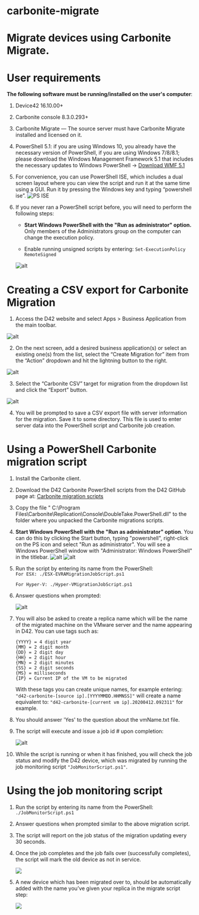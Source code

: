 carbonite-migrate
=================

# Migrate devices using Carbonite Migrate.
 
User requirements
=================

**The following software must be running/installed on the user's computer**:

1. Device42 16.10.00+

2. Carbonite console 8.3.0.293+

3. Carbonite Migrate — The source server must have Carbonite Migrate installed and licensed on it.

4. PowerShell 5.1: if you are using Windows 10, you already have the necessary
    version of PowerShell, if you are using Windows 7/8/8.1; please download the
    Windows Management Framework 5.1 that includes the necessary updates to
    Windows PowerShell -\> [Download WMF
    5.1](https://www.microsoft.com/en-us/download/details.aspx?id=54616)

5. For convenience, you can use PowerShell ISE, which includes a dual screen
    layout where you can view the script and run it at the same time using a
    GUI. Run it by pressing the Windows key and typing “powershell ise”.
    ![PS ISE](https://s3.amazonaws.com/device42/carbonite-migrate/uFcC013.png)

6.  If you never ran a PowerShell script before, you will need to perform the
    following steps:

    -   **Start Windows PowerShell with the "Run as administrator" option.** Only
        members of the Administrators group on the computer can change the
        execution policy.

    -   Enable running unsigned scripts by entering: `Set-ExecutionPolicy
        RemoteSigned`

    ![alt](https://s3.amazonaws.com/device42/carbonite-migrate/WqSTevh.png)

Creating a CSV export for Carbonite Migration
=============================================

1.  Access the D42 website and select Apps \> Business Application from the main
    toolbar.

![alt](https://s3.amazonaws.com/device42/carbonite-migrate/3lv9tKf.jpg)

2.  On the next screen, add a desired business application(s) or select an existing
    one(s) from the list, select the “Create Migration for” item from the “Action”
    dropdown and hit the lightning button to the right.

![alt](https://s3.amazonaws.com/device42/carbonite-migrate/Fr4uHmV.jpg)

3.  Select the “Carbonite CSV” target for migration from the dropdown list and
    click the “Export” button.

![alt](https://s3.amazonaws.com/device42/carbonite-migrate/mCa2TeG.jpg)

4.  You will be prompted to save a CSV export file with server information for
    the migration. Save it to some directory. This file is used to enter server
    data into the PowerShell script and Carbonite job creation. 

# Using a PowerShell Carbonite migration script

1.  Install the Carbonite client.

2.  Download the D42 Carbonite PowerShell scripts from the D42 GitHub page at:
    [Carbonite migration scripts](https://github.com/device42/carbonite-migrate)

3.  Copy the file " C:\\Program
    Files\\Carbonite\\Replication\\Console\\DoubleTake.PowerShell.dll" to the
    folder where you unpacked the Carbonite migrations scripts.

4.  **Start Windows PowerShell with the "Run as administrator" option**. You can do this by clicking the Start button, typing "powershell", right-click on the PS icon and select "Run as administrator". You will see a Windows PowerShell window with "Administrator: Windows PowerShell" in the titlebar.
![alt](https://s3.amazonaws.com/device42/carbonite-migrate/Code_ODM7dyRKI1.png)
![alt](https://s3.amazonaws.com/device42/carbonite-migrate/powershell_25ClvB9tSu.png)

5.  Run the script by entering its name from the PowerShell:    
    `For ESX: ./ESX-EVRAMigrationJobScript.ps1`

    `For Hyper-V: ./Hyper-VMigrationJobScript.ps1`

6.  Answer questions when prompted:

    ![alt](https://s3.amazonaws.com/device42/carbonite-migrate/fkFYfdU.png)

7.  You will also be asked to create a replica name which will be the name of
    the migrated machine on the VMware server and the name appearing in D42. You
    can use tags such as:

    ~~~~~~~~~~~~~~~~~~~~~~~~~~~~~~~~~~~~~~~~~~~~~~~~~~~~~~~~~~~~~~~~~~~~~~~~~~~~
    {YYYY} = 4 digit year  
    {MM} = 2 digit month  
    {DD} = 2 digit day  
    {HH} = 2 digit hour
    {MN} = 2 digit minutes
    {SS} = 2 digit seconds
    {MS} = milliseconds
    {IP} = Current IP of the VM to be migrated
    ~~~~~~~~~~~~~~~~~~~~~~~~~~~~~~~~~~~~~~~~~~~~~~~~~~~~~~~~~~~~~~~~~~~~~~~~~~~~

    With these tags you can create unique names, for example entering:
    `"d42-carbonite-[source ip].[YYYYMMDD.HHMNSS]"` will create a name
    equivalent to: `"d42-carbonite-[current vm ip].20200412.092311"` for
    example.

8.  You should answer 'Yes' to the question about the vmName.txt file.

9.  The script will execute and issue a job id \# upon completion:

    ![alt](https://s3.amazonaws.com/device42/carbonite-migrate/5JVARpn.png)

10.  While the script is running or when it has finished, you will check the job
    status and modify the D42 device, which was migrated by running the job
    monitoring script `"JobMonitorScript.ps1"`.

Using the job monitoring script
===============================

1.  Run the script by entering its name from the PowerShell:
    `./JobMonitorScript.ps1`

2.  Answer questions when prompted similar to the above migration script.

3.  The script will report on the job status of the migration updating every 30
    seconds.

4.  Once the job completes and the job fails over (successfully completes), the
    script will mark the old device as not in service.

    ![](https://s3.amazonaws.com/device42/carbonite-migrate/4LLMFCE.png)

5.  A new device which has been migrated over to, should be automatically added
    with the name you’ve given your replica in the migrate script step:

    ![](https://s3.amazonaws.com/device42/carbonite-migrate/kzsKrDo.png)
